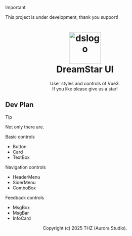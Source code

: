 >[!IMPORTANT]
>This project is under development, thank you support!

<h1 align="center">
<img height="100px" src="https://img.picui.cn/free/2025/01/25/6794d7f9007e8.png" alt="dslogo"/>
<br/>
DreamStar UI
</h1>
<p align="center">User styles and controls of Vue3.<br/>If you like please give us a star! </p>

## Dev Plan

>[!TIP]
> Not only there are.

Basic controls
- Button
- Card
- TextBox

Navigation controls
- HeaderMenu
- SiderMenu
- ComboBox

Feedback controls
- MsgBox
- MsgBar
- InfoCard

<p align="center">
Copyright (c) 2025 THZ (Aurora Studio).
</p>
